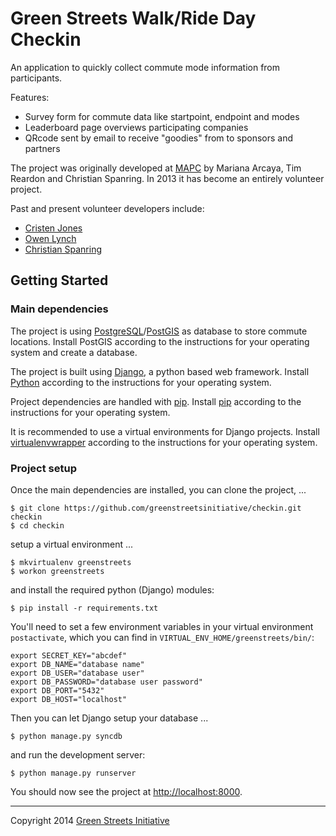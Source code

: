 # Green Streets Walk/Ride Day Checkin

An application to quickly collect commute mode information from participants.

Features:

* Survey form for commute data like startpoint, endpoint and modes
* Leaderboard page overviews participating companies
* QRcode sent by email to receive "goodies" from to sponsors and partners

The project was originally developed at [MAPC][1] by Mariana Arcaya, Tim Reardon 
and Christian Spanring. In 2013 it has become an entirely volunteer project.

Past and present volunteer developers include:

* [Cristen Jones][3]
* [Owen Lynch][2]
* [Christian Spanring][4]

## Getting Started

### Main dependencies

The project is using [PostgreSQL][5]/[PostGIS][6] as database to store commute 
locations. Install PostGIS according to the instructions for your operating 
system and create a database.

The project is built using [Django][7], a python based web framework. Install
[Python][8] according to the instructions for your operating system.

Project dependencies are handled with [pip][9]. Install [pip][9] according to 
the instructions for your operating system.

It is recommended to use a virtual environments for Django projects. Install 
[virtualenvwrapper][10] according to the instructions for your operating system.

### Project setup

Once the main dependencies are installed, you can clone the project, ...

    $ git clone https://github.com/greenstreetsinitiative/checkin.git checkin
    $ cd checkin

setup a virtual environment ...

    $ mkvirtualenv greenstreets
    $ workon greenstreets

and install the required python (Django) modules:

	$ pip install -r requirements.txt

You'll need to set a few environment variables in your virtual environment 
`postactivate`, which you can find in `VIRTUAL_ENV_HOME/greenstreets/bin/`:

    export SECRET_KEY="abcdef"
    export DB_NAME="database name"
    export DB_USER="database user"
    export DB_PASSWORD="database user password"
    export DB_PORT="5432"
    export DB_HOST="localhost"

Then you can let Django setup your database ...

    $ python manage.py syncdb

and run the development server:

    $ python manage.py runserver

You should now see the project at [http://localhost:8000][11].

---

Copyright 2014 [Green Streets Initiative][12]


[1]: https://github.com/MAPC/greenstreets
[2]: https://github.com/olynch
[3]: https://github.com/thecristen
[4]: https://github.com/cspanring
[5]: http://www.postgresql.org/
[6]: http://postgis.net/
[7]: https://www.djangoproject.com/
[8]: http://python.org/
[9]: http://www.pip-installer.org/
[10]: http://virtualenvwrapper.readthedocs.org/
[11]: http://localhost:8000
[12]: http://gogreenstreets.org/
